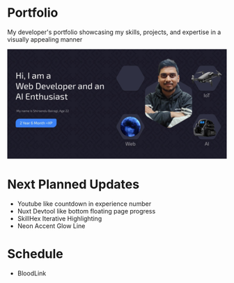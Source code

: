 # Portfolio
My developer's portfolio showcasing my skills, projects, and expertise in a visually appealing manner

![Landing](public/previews/landing.jpg)

# Next Planned Updates
- Youtube like countdown in experience number
- Nuxt Devtool like bottom floating page progress
- SkillHex Iterative Highlighting
- Neon Accent Glow Line

# Schedule 
- BloodLink